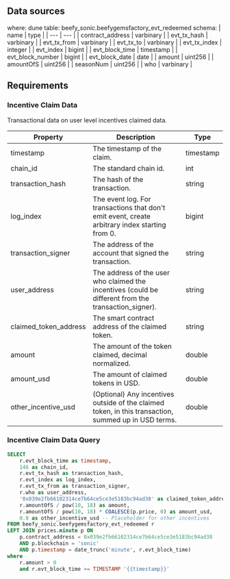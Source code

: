 ## Data sources

where: dune
table: beefy_sonic.beefygemsfactory_evt_redeemed
schema:
| name | type |
| --- | --- |
| contract_address | varbinary |
| evt_tx_hash | varbinary |
| evt_tx_from | varbinary |
| evt_tx_to | varbinary |
| evt_tx_index | integer |
| evt_index | bigint |
| evt_block_time | timestamp |
| evt_block_number | bigint |
| evt_block_date | date |
| amount | uint256 |
| amountOfS | uint256 |
| seasonNum | uint256 |
| who | varbinary |

## Requirements

### Incentive Claim Data

Transactional data on user level incentives claimed data.

| Property              | Description                                                                                          | Type      |
| --------------------- | ---------------------------------------------------------------------------------------------------- | --------- |
| timestamp             | The timestamp of the claim.                                                                          | timestamp |
| chain_id              | The standard chain id.                                                                               | int       |
| transaction_hash      | The hash of the transaction.                                                                         | string    |
| log_index             | The event log. For transactions that don't emit event, create arbitrary index starting from 0.       | bigint    |
| transaction_signer    | The address of the account that signed the transaction.                                              | string    |
| user_address          | The address of the user who claimed the incentives (could be different from the transaction_signer). | string    |
| claimed_token_address | The smart contract address of the claimed token.                                                     | string    |
| amount                | The amount of the token claimed, decimal normalized.                                                 | double    |
| amount_usd            | The amount of claimed tokens in USD.                                                                 | double    |
| other_incentive_usd   | (Optional) Any incentives outside of the claimed token, in this transaction, summed up in USD terms. | double    |

### Incentive Claim Data Query

```sql
SELECT
    r.evt_block_time as timestamp,
    146 as chain_id,
    r.evt_tx_hash as transaction_hash,
    r.evt_index as log_index,
    r.evt_tx_from as transaction_signer,
    r.who as user_address,
    '0x039e2fb66102314ce7b64ce5ce3e5183bc94ad38' as claimed_token_address, -- wS
    r.amountOfS / pow(10, 18) as amount,
    r.amountOfS / pow(10, 18) * COALESCE(p.price, 0) as amount_usd,
    0.0 as other_incentive_usd -- Placeholder for other incentives
FROM beefy_sonic.beefygemsfactory_evt_redeemed r
LEFT JOIN prices.minute p ON
    p.contract_address = 0x039e2fb66102314ce7b64ce5ce3e5183bc94ad38
    AND p.blockchain = 'sonic'
    AND p.timestamp = date_trunc('minute', r.evt_block_time)
where
    r.amount > 0
    and r.evt_block_time >= TIMESTAMP '{{timestamp}}'
```
